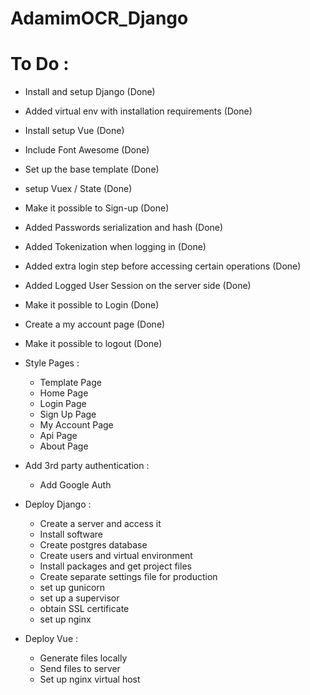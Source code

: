 # AdamimOCR_Django

# To Do :
- Install and setup Django (Done)
- Added virtual env with installation requirements (Done)
- Install setup Vue (Done)
- Include Font Awesome (Done)
- Set up the base template (Done)
- setup Vuex / State (Done)
- Make it possible to Sign-up (Done)
- Added Passwords serialization and hash (Done)
- Added Tokenization when logging in (Done)
- Added extra login step before accessing certain operations (Done)
- Added Logged User Session on the server side (Done)
- Make it possible to Login (Done)
- Create a my account page (Done)
- Make it possible to logout (Done)

- Style Pages :
    - Template Page
    - Home Page
    - Login Page
    - Sign Up Page
    - My Account Page
    - Api Page
    - About Page 

- Add 3rd party authentication :
    - Add Google Auth

- Deploy Django :
    - Create a server and access it
    - Install software
    - Create postgres database
    - Create users and virtual environment
    - Install packages and get project files
    - Create separate settings file for production
    - set up gunicorn
    - set up a supervisor
    - obtain SSL certificate
    - set up nginx

- Deploy Vue :
    - Generate files locally
    - Send files to server
    - Set up nginx virtual host
